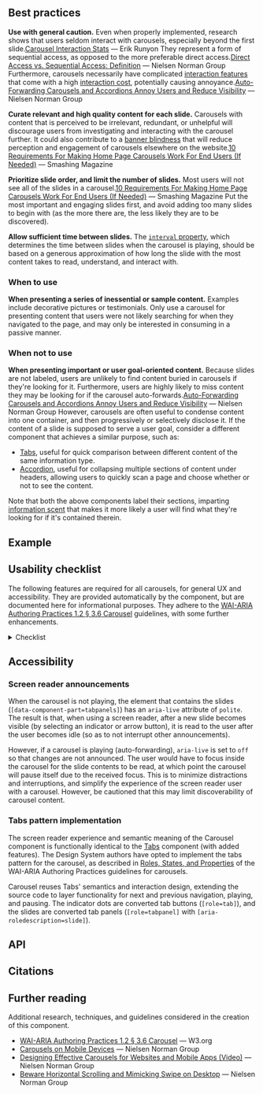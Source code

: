 <!--lead
  Carousels allow multiple pieces of content to occupy a single space by rotating through them one "slide" at a time. They allow users to advance forward or backward, play or pause the auto-cycle, and select specific slides from a row of dots.
lead-->

## Best practices

**Use with general caution.** Even when properly implemented, research shows that users seldom interact with carousels, especially beyond the first slide.<span data-footnote>[Carousel Interaction Stats](https://erikrunyon.com/2013/01/carousel-interaction-stats/) — Erik Runyon</span> They represent a form of sequential access, as opposed to the more preferable direct access.<span data-footnote>[Direct Access vs. Sequential Access: Definition](https://www.nngroup.com/articles/direct-vs-sequential-access/) — Nielsen Norman Group</span> Furthermore, carousels necessarily have complicated [interaction features](#usability-checklist) that come with a high [interaction cost](https://www.nngroup.com/articles/interaction-cost-definition/ "Interaction cost – Nielsen Norman Group"), potentially causing annoyance.<span data-footnote>[Auto-Forwarding Carousels and Accordions Annoy Users and Reduce Visibility](https://www.nngroup.com/articles/auto-forwarding/) — Nielsen Norman Group</span>

**Curate relevant and high quality content for each slide.** Carousels with content that is perceived to be irrelevant, redundant, or unhelpful will discourage users from investigating and interacting with the carousel further. It could also contribute to a [banner blindness](https://www.nngroup.com/articles/tunnel-vision-and-selective-attention/ "Tunnel Vision and Selective Attention – Nielsen Norman Group") that will reduce perception and engagement of carousels elsewhere on the website.<span data-footnote>[10 Requirements For Making Home Page Carousels Work For End Users (If Needed)](https://www.smashingmagazine.com/2016/07/ten-requirements-for-making-home-page-carousels-work-for-end-users/) — Smashing Magazine</span>

**Prioritize slide order, and limit the number of slides.** Most users will not see all of the slides in a carousel.<span data-footnote>[10 Requirements For Making Home Page Carousels Work For End Users (If Needed)](https://www.smashingmagazine.com/2016/07/ten-requirements-for-making-home-page-carousels-work-for-end-users/) — Smashing Magazine</span> Put the most important and engaging slides first, and avoid adding too many slides to begin with (as the more there are, the less likely they are to be discovered).

**Allow sufficient time between slides.** The [`interval` property](#interval-property), which determines the time between slides when the carousel is playing, should be based on a generous approximation of how long the slide with the most content takes to read, understand, and interact with.

### When to use

**When presenting a series of inessential or sample content.** Examples include decorative pictures or testimonials. Only use a carousel for presenting content that users were not likely searching for when they navigated to the page, and may only be interested in consuming in a passive manner.

### When not to use

**When presenting important or user goal-oriented content.** Because slides are not labeled, users are unlikely to find content buried in carousels if they're looking for it. Furthermore, users are highly likely to miss content they may be looking for if the carousel auto-forwards.<span data-footnote>[Auto-Forwarding Carousels and Accordions Annoy Users and Reduce Visibility](https://www.nngroup.com/articles/auto-forwarding/) — Nielsen Norman Group</span> However, carousels are often useful to condense content into one container, and then progressively or selectively disclose it. If the content of a slide is supposed to serve a user goal, consider a different component that achieves a similar purpose, such as:

* [Tabs](/components/tabs), useful for quick comparison between different content of the same information type.
* [Accordion](/components/accordion), useful for collapsing multiple sections of content under headers, allowing users to quickly scan a page and choose whether or not to see the content.

Note that both the above components label their sections, imparting [information scent](https://www.nngroup.com/articles/information-scent/ "Information scent – Nielsen Norman Group") that makes it more likely a user will find what they're looking for if it's contained therein.

## Example

<!--twig
{% embed "@tch/includes/example-box/example-box.html.twig" with {
  examples: {
    "Twig": '{{ include("@tcds/components/carousel/carousel.html.twig", {
  heading: "Example carousel",
  slides: [
    {
      content: "Slide 1",
    },
    {
      content: "Slide 2",
    },
    {
      content: "Slide 3",
    },
    {
      content: "Slide 4",
    },
  ],
}) }}',
    "HTML": '<section class="Carousel" data-component="Carousel" aria-roledescription="carousel" data-autoplay="true">
  <header class="Carousel__header">
    <h2 class="Carousel__heading">Example carousel</h2>
    <button class="Button Button--icon-only Button--small Button--round" data-action="expand-collapse" data-component="Button" aria-label="Expand carousel" title="Expand carousel" type="button" aria-controls="example-carousel-carousel-slides">
      <svg xmlns="http://www.w3.org/2000/svg" viewBox="0 0 24 24" fill="none" stroke="currentColor" stroke-width="3" stroke-linecap="square"><path d="m6 10 6 6 6-6"></path></svg>
    </button>
  </header>
  <div role="tablist" class="Carousel__indicators">
    <button role="tab" id="example-carousel-slide-1-button" aria-controls="example-carousel-slide-1-content" class="Carousel__indicator" aria-label="Slide 1 of 4" title="Slide 1 of 4"></button>
    <button role="tab" id="example-carousel-slide-2-button" aria-controls="example-carousel-slide-2-content" class="Carousel__indicator" aria-label="Slide 2 of 4" title="Slide 2 of 4"></button>
    <button role="tab" id="example-carousel-slide-3-button" aria-controls="example-carousel-slide-3-content" class="Carousel__indicator" aria-label="Slide 3 of 4" title="Slide 3 of 4"></button>
    <button role="tab" id="example-carousel-slide-4-button" aria-controls="example-carousel-slide-4-content" class="Carousel__indicator" aria-label="Slide 4 of 4" title="Slide 4 of 4"></button>
  </div>
  <div data-component-part="tabpanels" id="example-carousel-carousel-slides" class="Carousel__slides">
    <div role="tabpanel" id="example-carousel-slide-1-content" aria-labelledby="example-carousel-slide-1-button" aria-roledescription="slide" class="Carousel__slide">
      Slide 1
    </div>
    <div role="tabpanel" id="example-carousel-slide-2-content" aria-labelledby="example-carousel-slide-2-button" aria-roledescription="slide" class="Carousel__slide">
      Slide 2
    </div>
    <div role="tabpanel" id="example-carousel-slide-3-content" aria-labelledby="example-carousel-slide-3-button" aria-roledescription="slide" class="Carousel__slide">
      Slide 3
    </div>
    <div role="tabpanel" id="example-carousel-slide-4-content" aria-labelledby="example-carousel-slide-4-button" aria-roledescription="slide" class="Carousel__slide">
      Slide 4
    </div>
  </div>
  <button class="Button Button--icon-only Button--small Button--round Button--ghost" data-action="play-pause" data-component="Button" aria-label="Pause carousel" title="Pause carousel" type="button" aria-controls="example-carousel-carousel-slides">
    <svg xmlns="http://www.w3.org/2000/svg" viewBox="0 0 24 24" fill="currentColor"><rect x="6" y="4" width="4" height="16"></rect><rect x="14" y="4" width="4" height="16"></rect></svg>
  </button>
  <button class="Button Button--icon-only Button--small Button--round" data-action="previous" data-component="Button" aria-label="Previous slide" title="Previous slide" type="button" aria-controls="example-carousel-carousel-slides">
    <svg xmlns="http://www.w3.org/2000/svg" viewBox="0 0 24 24" fill="none" stroke="currentColor" stroke-width="3" stroke-linecap="square"><path d="m15 18-6-6 6-6"></path></svg>
  </button>
  <button class="Button Button--icon-only Button--small Button--round" data-action="next" data-component="Button" aria-label="Next slide" title="Next slide" type="button" aria-controls="example-carousel-carousel-slides">
    <svg xmlns="http://www.w3.org/2000/svg" viewBox="0 0 24 24" fill="none" stroke="currentColor" stroke-width="3" stroke-linecap="square"><path d="m9 18 6-6-6-6"></path></svg>
  </button>
</section>',
  },
} %}
  {% block result %}
    {{ include("@tcds/components/carousel/carousel.html.twig", {
      heading: "Example carousel",
      slides: [
        {
          content: "Slide 1",
        },
        {
          content: "Slide 2",
        },
        {
          content: "Slide 3",
        },
        {
          content: "Slide 4",
        },
      ],
    }) }}
  {% endblock %}
{% endembed %}
twig-->

## Usability checklist

The following features are required for all carousels, for general UX and accessibility. They are provided automatically by the component, but are documented here for informational purposes. They adhere to the [WAI-ARIA Authoring Practices 1.2 &sect; 3.6 Carousel](https://www.w3.org/TR/wai-aria-practices-1.2/#carousel) guidelines, with some further enhancements.

<details>
  <summary>Checklist</summary>
  <div>

1. Basic controls
    1. The carousel advances forward\* one slide when
        1. the "next" button is pressed, or
        1. the right arrow key is pressed while an indicator has keyboard focus, or
        1. the user swipes left or scrolls right inside the slide container (does not recycle)*, or
        1. the carousel is playing.
    1. The carousel advances backward\* one slide when
        1. the "previous" button is pressed, or
        1. the left arrow key is pressed while an indicator has keyboard focus, or
        1. the user swipes right or scrolls left inside the slide container (does not recycle).*
    1. The carousel begins automatically advancing through the slides at a set interval when the "play" button is pressed, then
        1. the "play" button becomes a "pause" button.
    1. The carousel stops advancing through the slides when the "pause" button is pressed, then
        1. the "pause" button becomes a "play" button.
    1. The carousel skips to a specific slide when its associated indicator is selected.
1. Autoplay
    1. The carousel automatically begins playing if `autoplay` prop is set to `true`, "reduced motion" preference is *not* set, *and* the device's primary pointer device can hover (mouse or trackpad).
    1. The carousel is paused by default if `autoplay` prop is set to `false`, "reduced motion" preference is set, *or* the device's primary pointer device cannot hover (touchscreen or stylus).
1. Responsive play state. If playing:
    1. The carousel will temporarily pause itself when any of the following occurs, *and* will resume when they are no longer true *or* when the inverse occurs:
        1. The user hovers over the slide container (mouse or trackpad only).
        1. An element inside the slide container receives keyboard focus.
        1. The carousel is not fully in view (due to scrolling).
        1. The user navigates away from the browser tab or window.
    1. The carousel will permanently pause when any of the following occurs, *until* the user presses the play button:
        1. The user presses the pause button.
        1. The user presses the next or previous buttons.
        1. The user selects an indicator (clicks or navigates using the arrow keys).
        1. The user swipes between slides (`touchstart` event).**

<small>\* Except where otherwise noted, advancing "forward" when the last slide is active means returning to the first slide (recycling); and vice versa, advancing "backward" when the first slide is active means recycling to the last slide.</small>

<small>\** Scrolling (with a mouse or trackpad, as opposed to swiping with a touchscreen) is excluded from triggering a pause, because it inherits the temporary pause scenario of the hover state. The carousel will resume playing when the cursor exits the slide container, a condition that doesn't exist with touchscreen devices.</small>
</div>
</details>

## Accessibility
### Screen reader announcements

When the carousel is not playing, the element that contains the slides (`[data-component-part=tabpanels]`) has an `aria-live` attribute of `polite`. The result is that, when using a screen reader, after a new slide becomes visible (by selecting an indicator or arrow button), it is read to the user after the user becomes idle (so as to not interrupt other announcements).

However, if a carousel is playing (auto-forwarding), `aria-live` is set to `off` so that changes are not announced. The user would have to focus inside the carousel for the slide contents to be read, at which point the carousel will pause itself due to the received focus. This is to minimize distractions and interruptions, and simplify the experience of the screen reader user with a carousel. However, be cautioned that this may limit discoverability of carousel content.

### Tabs pattern implementation

The screen reader experience and semantic meaning of the Carousel component is functionally identical to the [Tabs](/components/tabs) component (with added features). The Design System authors have opted to implement the tabs pattern for the carousel, as described in [Roles, States, and Properties](https://www.w3.org/TR/wai-aria-practices-1.2/#wai-aria-roles-states-and-properties-4) of the WAI-ARIA Authoring Practices guidelines for carousels.

Carousel reuses Tabs' semantics and interaction design, extending the source code to layer functionality for next and previous navigation, playing, and pausing. The indicator dots are converted tab buttons (`[role=tab]`), and the slides are converted tab panels (`[role=tabpanel]` with `[aria-roledescription=slide]`).

## API

<!--twig
{{ include("@tch/includes/api-table/api-table.html.twig", {
  properties: {
    specific: [
      {
        name: "heading",
        type: "string",
        description: "A short but descriptive name for the carousel, placed above the slides.",
        required: "yes",
      },
      {
        name: "heading_level",
        type: "number",
        description: "The <a href='https://developer.mozilla.org/en-US/docs/Web/HTML/Element/Heading_Elements'>HTML heading level</a> (2–6) of the heading, for preserving the carousel's place in the document outline. Defaults to 2.",
        required: "no",
      },
      {
        name: "heading_link",
        type: "string",
        description: "A link for the heading.",
        required: "no",
      },
      {
        name: "autoplay",
        type: "boolean",
        description: "Whether to automatically begin playing the carousel, subject to <a href='#usability-checklist'>conditions</a>. Defaults to true.",
        required: "no",
      },
      {
        name: "interval",
        type: "number",
        description: "The time (in milliseconds) between slide forwarding (when playing). Defaults to 5000 (5 seconds).",
        required: "no",
      },
      {
        name: "slides",
        type: "array",
        description: "An array of objects containing data for each slide.",
        required: "yes",
      },
      {
        name: "slides[].content",
        type: "string",
        description: "The plain text content of the slide. Renders HTML with the <a href='https://twig.symfony.com/doc/2.x/filters/raw.html'><code>raw</code> filter</a>, but otherwise limited to string data. Only required in the absence of <code>slides[].block</code>.",
        required: "no",
      },
      {
        name: "slides[].block",
        type: "string",
        description: "The name of a custom block used as a content slot for rendering Twig code (must be used with an <code>embed</code>). Only required in the absence of <code>slides[].content</code>.",
        required: "no",
      },
    ],
    global: [
      {
        name: "modifiers",
        type: "array",
        description: "Modifiers specific to the accordion component.",
        required: "no",
      },
      {
        name: "custom_classes",
        type: "array",
        description: "Custom classes to add to the component's root element. This may be useful for adding global utilities or custom modifiers.",
        required: "no",
      },
      {
        name: "custom_attributes",
        type: "object",
        description: "An object of key–value pairs where the key is an attribute and the value is an attribute value to add to the component's root element. This may be useful for adding custom JavaScript hooks.",
        required: "no",
      },
    ],
  }
}) }}
twig-->

## Citations
<!--twig {{ include("@tch/components/footnotes/footnotes.html.twig") }} twig-->

<!--
Other design system/pattern library implementations:
https://www.audi.com/ci/en/guides/user-interface/components/slideshow.html
https://ant.design/components/carousel/
https://www.oracle.com/webfolder/ux/mobile/component/carousel.html
https://www.lightningdesignsystem.com/components/carousel/
https://getbootstrap.com/docs/4.3/components/carousel/
https://www.w3.org/TR/wai-aria-practices/#carousel
https://a11y-101.com/development/carousels
-->

## Further reading

Additional research, techniques, and guidelines considered in the creation of this component.

* [WAI-ARIA Authoring Practices 1.2 &sect; 3.6 Carousel](https://www.w3.org/TR/wai-aria-practices-1.2/#carousel) — W3.org
* [Carousels on Mobile Devices](https://www.nngroup.com/articles/mobile-carousels/) — Nielsen Norman Group
* [Designing Effective Carousels for Websites and Mobile Apps (Video)](https://www.nngroup.com/videos/carousels-websites-mobile-apps/) — Nielsen Norman Group
* [Beware Horizontal Scrolling and Mimicking Swipe on Desktop](https://www.nngroup.com/articles/horizontal-scrolling/) — Nielsen Norman Group